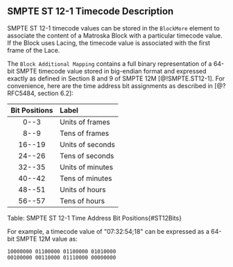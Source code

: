 ## SMPTE ST 12-1 Timecode Description

SMPTE ST 12-1 timecode values can be stored in the `BlockMore` element to associate
the content of a Matroska Block with a particular timecode value.
If the Block uses Lacing, the timecode value is associated with the first frame of the Lace.

The `Block Additional Mapping` contains a full binary representation of a 64-bit SMPTE timecode
value stored in big-endian format and expressed exactly as defined in Section 8 and 9
of SMPTE 12M [@!SMPTE.ST12-1].
For convenience, here are the time address bit assignments as described in [@?RFC5484, section 6.2]:

| Bit Positions | Label                  |
|:-------------:|:-----------------------|
| 0--3          | Units of frames        |
| 8--9          | Tens of frames         |
| 16--19        | Units of seconds       |
| 24--26        | Tens of seconds        |
| 32--35        | Units of minutes       |
| 40--42        | Tens of minutes        |
| 48--51        | Units of hours         |
| 56--57        | Tens of hours          |
Table: SMPTE ST 12-1 Time Address Bit Positions{#ST12Bits}

For example, a timecode value of "07:32:54;18" can be expressed as a 64-bit SMPTE 12M value as:

```
10000000 01100000 01100000 01010000
00100000 00110000 01110000 00000000
```

